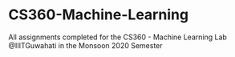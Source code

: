 # CS360-Machine-Learning
All assignments completed for the CS360 - Machine Learning Lab @IIITGuwahati in the Monsoon 2020 Semester
